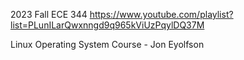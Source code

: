 2023 Fall ECE 344
https://www.youtube.com/playlist?list=PLunILarQwxnngd9q965kViUzPqylDQ37M

Linux Operating System Course - Jon Eyolfson

